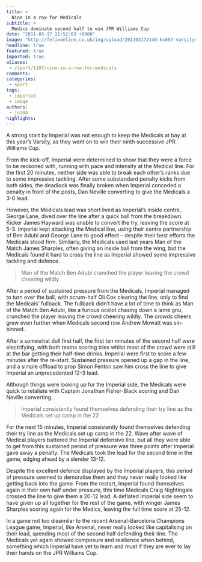 ```yaml
---
title: >
  Nine in a row for Medicals
subtitle: >
  Medics dominate second half to win JPR Williams Cup
date: "2011-03-17 21:52:03 +0000"
image: "http://felixonline.co.uk/img/upload/201103172149-ks607-varsityv.jpg"
headline: true
featured: true
imported: true
aliases:
 - /sport/1107/nine-in-a-row-for-medicals
comments:
categories:
 - sport
tags:
 - imported
 - image
authors:
 - jn104
highlights:
---
```


A strong start by Imperial was not enough to keep the Medicals at bay at this year’s Varsity, as they went on to win their ninth successive JPR Williams Cup.

From the kick-off, Imperial were determined to show that they were a force to be reckoned with, running with pace and intensity at the Medical line. For the first 20 minutes, neither side was able to break each other’s ranks due to some impressive tackling. After some substandard penalty kicks from both sides, the deadlock was finally broken when Imperial conceded a penalty in front of the posts, Dan Neville converting to give the Medicals a 3-0 lead.

However, the Medicals lead was short lived as Imperial’s inside centre, George Lane, dived over the line after a quick ball from the breakdown. Kicker James Hayward was unable to convert the try, leaving the score at 5-3. Imperial kept attacking the Medical line, using their centre partnership of Ben Adubi and George Lane to good effect – despite their best efforts the Medicals stood firm. Similarly, the Medicals used last years Man of the Match James Sharples, often giving an inside ball from the wing, but the Medicals found it hard to cross the line as Imperial showed some impressive tackling and defence.

> Man of the Match Ben Adubi crunched the player leaving the crowd cheering wildly

After a period of sustained pressure from the Medicals, Imperial managed to turn over the ball, with scrum-half Oli Cox clearing the line, only to find the Medicals’ fullback. The fullback didn’t have a lot of time to think as Man of the Match Ben Adubi, like a furious ocelot chasing down a lame gnu, crunched the player leaving the crowd cheering wildly. The crowds cheers grew even further when Medicals second row Andrew Mowatt was sin-binned.

After a somewhat dull first half, the first ten minutes of the second half were electrifying, with both teams scoring tries whilst most of the crowd were still at the bar getting their half-time drinks. Imperial were first to score a few minutes after the re-start. Sustained pressure opened up a gap in the line, and a simple offload to prop Simon Fenton saw him cross the line to give Imperial an unprecedented 12-3 lead.

Although things were looking up for the Imperial side, the Medicals were quick to retaliate with Captain Jonathan Fisher-Black scoring and Dan Neville converting.

> Imperial consistently found themselves defending their try line as the Medicals set up camp in the 22

For the next 15 minutes, Imperial consistently found themselves defending their try line as the Medicals set up camp in the 22. Wave after wave of Medical players battered the Imperial defensive line, but all they were able to get from this sustained period of pressure was three points after Imperial gave away a penalty. The Medicals took the lead for the second time in the game, edging ahead by a slender 13-12.

Despite the excellent defence displayed by the Imperial players, this period of pressure seemed to demoralise them and they never really looked like getting back into the game. From the restart, Imperial found themselves again in their own half under pressure, this time Medicals Craig Nightingale crossed the line to give them a 20-12 lead. A deflated Imperial side seem to have given up all together for the rest of the game, with winger James Sharples scoring again for the Medics, leaving the full time score at 25-12.

In a game not too dissimilar to the recent Arsenal-Barcelona Champions League game, Imperial, like Arsenal, never really looked like capitalising on their lead, spending most of the second half defending their line. The Medicals yet again showed composure and resilience when behind, something which Imperial have yet to learn and must if they are ever to lay their hands on the JPR Williams Cup.
